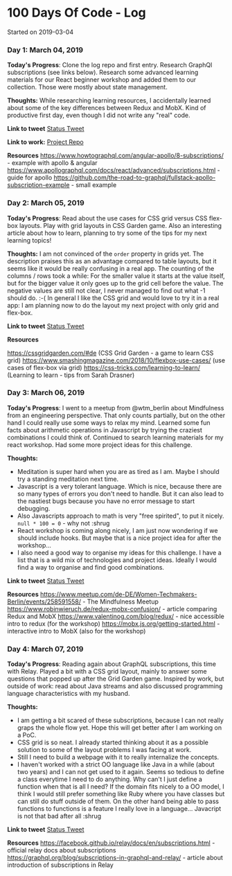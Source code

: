 # 100 Days Of Code - Log

Started on 2019-03-04

### Day 1: March 04, 2019

**Today's Progress**: 
Clone the log repo and first entry.
Research GraphQl subscriptions (see links below).
Research some advanced learning materials for our React beginner workshop and added them to our collection.
Those were mostly about state management.

**Thoughts:** 
While researching learning resources, I accidentally learned about some of the key differences between Redux and MobX.
Kind of productive first day, even though I did not write any "real" code.

**Link to tweet** [Status Tweet](https://twitter.com/Go_Haimchen/status/1102701833750020098)

**Link to work:** [Project Repo](https://github.com/Haimchen/100-days-of-code)

**Resources** 
https://www.howtographql.com/angular-apollo/8-subscriptions/ - example with apollo & angular
https://www.apollographql.com/docs/react/advanced/subscriptions.html - guide for apollo
https://github.com/the-road-to-graphql/fullstack-apollo-subscription-example - small  example

### Day 2: March 05, 2019

**Today's Progress**: 
Read about the use cases for CSS grid versus CSS flex-box layouts.
Play with grid layouts in CSS Garden game.
Also an interesting article about how to learn, planning to try some of the tips for my next learning topics!

**Thoughts:** 
I am not convinced of the `order` property in grids yet. 
The description praises this as an advantage compared to table layouts, but it seems like it would be really confusing in a real app.
The counting of the columns / rows took a while: 
For the smaller value it starts at the value itself, but for the bigger value it only goes up to the grid cell before the value.
The negative values are still not clear, I never managed to find out what -1 should do. :-(
In general I like the CSS grid and would love to try it in a real app: 
I am planning now to do the layout my next project with only grid and flex-box.


**Link to tweet** [Status Tweet](https://twitter.com/Go_Haimchen/status/1103054850689036290)

**Resources** 

https://cssgridgarden.com/#de (CSS Grid Garden - a game to learn CSS grid)
https://www.smashingmagazine.com/2018/10/flexbox-use-cases/ (use cases of flex-box via grid)
https://css-tricks.com/learning-to-learn/ (Learning to learn - tips from Sarah Drasner)


### Day 3: March 06, 2019

**Today's Progress**: 
I went to a meetup from @wtm_berlin about Mindfulness from an engineering perspective. 
That only counts partially, but on the other hand I could really use some ways to relax my mind.
Learned some fun facts about arithmetic operations in Javascript by trying the craziest combinations I could think of.
Continued to search learning materials for my react workshop.
Had some more project ideas for this challenge.

**Thoughts:** 
- Meditation is super hard when you are as tired as I am. Maybe I should try a standing meditation next time.
- Javascript is a very tolerant language. Which is nice, because there are so many types of errors you don't need to handle. But it can also lead to the nastiest bugs because you have no error message to start debugging.
- Also Javascripts approach to math is very "free spirited", to put it nicely. `null * 100 = 0` - why not :shrug
- React workshop is coming along nicely, I am just now wondering if we should include hooks. But maybe that is a nice project idea for after the workshop...
- I also need a good way to organise my ideas for this challenge. I have a list that is a wild mix of technologies and project ideas. Ideally I would find a way to organise and find good combinations.


**Link to tweet** [Status Tweet](https://twitter.com/Go_Haimchen/status/1103437700307320832)

**Resources** 
https://www.meetup.com/de-DE/Women-Techmakers-Berlin/events/258591558/ - The Mindfulness Meetup
https://www.robinwieruch.de/redux-mobx-confusion/ - article comparing Redux and MobX
https://www.valentinog.com/blog/redux/ - nice accessible intro to redux (for the workshop)
https://mobx.js.org/getting-started.html - interactive intro to MobX (also for the workshop)

### Day 4: March 07, 2019

**Today's Progress**: 
Reading again about GraphQL subscriptions, this time with Relay.
Played a bit with a CSS grid layout, mainly to answer some questions that popped up after the Grid Garden game.
Inspired by work, but outside of work: read about Java streams and also discussed programming language characteristics with my husband.

**Thoughts:** 
- I am getting a bit scared of these subscriptions, because I can not really graps the whole flow yet. Hope this will get better after I am working on a PoC.
- CSS grid is so neat. I already started thinking about it as a possible solution to some of the layout problems I was facing at work.
- Still I need to build a webpage with it to really internalize the concepts.
- I haven't worked with a strict OO language like Java in a while (about two years) and I can not get used to it again. Seems so tedious to define a class everytime I need to do anything. Why can't I just define a function when that is all I need? If the domain fits nicely to a OO model, I think I would still prefer something like Ruby where you have classes but can still do stuff outside of them. On the other hand being able to pass functions to functions is a feature I really love in a language... Javacript is not that bad after all :shrug


**Link to tweet** [Status Tweet](https://twitter.com/Go_Haimchen/status/1103934675213377536)

**Resources** 
https://facebook.github.io/relay/docs/en/subscriptions.html - official relay docs about subscriptions
https://graphql.org/blog/subscriptions-in-graphql-and-relay/ - article about introduction of subscriptions in Relay


